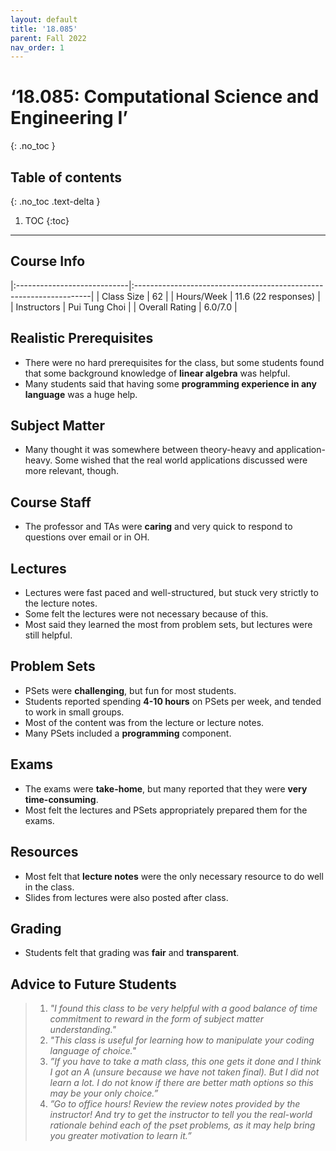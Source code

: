 ```yaml
---
layout: default
title: '18.085'
parent: Fall 2022
nav_order: 1
---
```


# ‘18.085: Computational Science and Engineering I’
{: .no_toc }

## Table of contents
{: .no_toc .text-delta }

1. TOC
{:toc}

---

## Course Info

|:----------------------------|:-------------------------------------------------------------------|
| Class Size    		| 62                                                           		|
| Hours/Week        	| 11.6 (22 responses)                                          	| 
| Instructors         	| Pui Tung Choi					|
| Overall Rating	| 6.0/7.0						|

## Realistic Prerequisites
* There were no hard prerequisites for the class, but some students found that some background knowledge of **linear algebra** was helpful.
* Many students said that having some **programming experience in any language** was a huge help.

## Subject Matter
* Many thought it was somewhere between theory-heavy and application-heavy. Some wished that the real world applications discussed were more relevant, though. 

## Course Staff
* The professor and TAs were **caring** and very quick to respond to questions over email or in OH.

## Lectures
* Lectures were fast paced and well-structured, but stuck very strictly to the lecture notes.
* Some felt the lectures were not necessary because of this.
* Most said they learned the most from problem sets, but lectures were still helpful.

## Problem Sets
* PSets were **challenging**, but fun for most students.
* Students reported spending **4-10 hours** on PSets per week, and tended to work in small groups.
* Most of the content was from the lecture or lecture notes.
* Many PSets included a **programming** component.

## Exams
* The exams were **take-home**, but many reported that they were **very time-consuming**. 
* Most felt the lectures and PSets appropriately prepared them for the exams.

## Resources
* Most felt that **lecture notes** were the only necessary resource to do well in the class.
* Slides from lectures were also posted after class.

## Grading
* Students felt that grading was **fair** and **transparent**. 

## Advice to Future Students
> 1. *"I found this class to be very helpful with a good balance of time commitment to reward
in the form of subject matter understanding."* 
> 2. *"This class is useful for learning how to manipulate your coding language of choice."*
> 3. *”If you have to take a math class, this one gets it done and I think I got an A (unsure
because we have not taken final). But I did not learn a lot. I do not know if there are better math options so this may be your only choice.”*
> 4. *”Go to office hours! Review the review notes provided by the instructor! And try to get
the instructor to tell you the real-world rationale behind each of the pset problems, as it may help bring you greater motivation to learn it.”*

